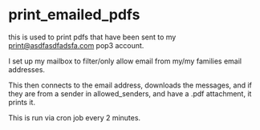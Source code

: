 # print_emailed_pdfs
this is used to print pdfs that have been sent to my print@asdfasdfadsfa.com pop3 account. 

I set up my mailbox to filter/only allow email from my/my families email addresses.

This then connects to the email address, downloads the messages, and if they are from a sender in allowed_senders, and have a .pdf attachment, it prints it.

This is run via  cron job every 2 minutes.
